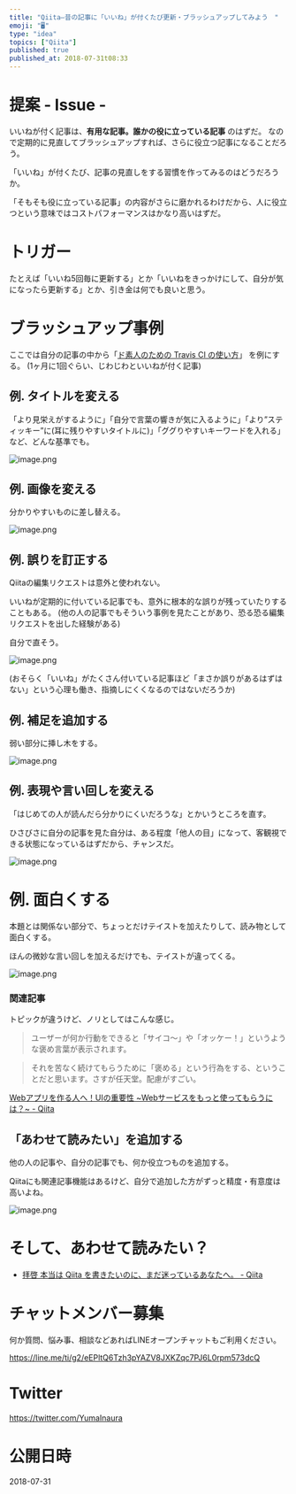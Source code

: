 ```yaml
---
title: "Qiita—昔の記事に「いいね」が付くたび更新・ブラッシュアップしてみよう　"
emoji: "🖥"
type: "idea"
topics: ["Qiita"]
published: true
published_at: 2018-07-31t08:33
---
```


# 提案 - Issue -

いいねが付く記事は、**有用な記事。誰かの役に立っている記事** のはずだ。
なので定期的に見直してブラッシュアップすれば、さらに役立つ記事になることだろう。

「いいね」が付くたび、記事の見直しをする習慣を作ってみるのはどうだろうか。

「そもそも役に立っている記事」の内容がさらに磨かれるわけだから、人に役立つという意味ではコストパフォーマンスはかなり高いはずだ。

# トリガー

たとえば「いいね5回毎に更新する」とか「いいねをきっかけにして、自分が気になったら更新する」とか、引き金は何でも良いと思う。


# ブラッシュアップ事例

ここでは自分の記事の中から「[ド素人のための Travis CI の使い方](https://qiita.com/YumaInaura/items/8021d38cb202950fb18c)」 を例にする。
(1ヶ月に1回ぐらい、じわじわといいねが付く記事)

## 例. タイトルを変える

「より見栄えがするように」「自分で言葉の響きが気に入るように」「より”スティッキー”に(耳に残りやすいタイトルに)」「ググりやすいキーワードを入れる」など、どんな基準でも。

![image.png](https://qiita-image-store.s3.amazonaws.com/0/89618/55b044ef-d0e6-b278-3a7e-7cebe366b4c6.png)

## 例. 画像を変える

分かりやすいものに差し替える。

![image.png](https://qiita-image-store.s3.amazonaws.com/0/89618/61c18c79-16de-aa04-9c12-540196b4105e.png)

## 例. 誤りを訂正する

Qiitaの編集リクエストは意外と使われない。

いいねが定期的に付いている記事でも、意外に根本的な誤りが残っていたりすることもある。
(他の人の記事でもそういう事例を見たことがあり、恐る恐る編集リクエストを出した経験がある)

自分で直そう。

![image.png](https://qiita-image-store.s3.amazonaws.com/0/89618/b549f9e1-4743-085a-1b10-4af9ddafd1d7.png)

(おそらく「いいね」がたくさん付いている記事ほど「まさか誤りがあるはずはない」という心理も働き、指摘しにくくなるのではないだろうか)

## 例. 補足を追加する

弱い部分に挿し木をする。

![image.png](https://qiita-image-store.s3.amazonaws.com/0/89618/d8d9bc28-16c7-d839-019a-74f00b4345ad.png)

## 例. 表現や言い回しを変える

「はじめての人が読んだら分かりにくいだろうな」とかいうところを直す。

ひさびさに自分の記事を見た自分は、ある程度「他人の目」になって、客観視できる状態になっているはずだから、チャンスだ。

![image.png](https://qiita-image-store.s3.amazonaws.com/0/89618/9e1950df-80cb-e21c-014f-77b41acc6094.png)

# 例. 面白くする

本題とは関係ない部分で、ちょっとだけテイストを加えたりして、読み物として面白くする。

ほんの微妙な言い回しを加えるだけでも、テイストが違ってくる。


![image.png](https://qiita-image-store.s3.amazonaws.com/0/89618/5768e546-939b-320a-5f63-2d1d5e378f02.png)

### 関連記事

トピックが違うけど、ノリとしてはこんな感じ。

>ユーザーが何か行動をできると「サイコ〜」や「オッケー！」というような褒め言葉が表示されます。

>それを苦なく続けてもらうために「褒める」という行為をする、ということだと思います。さすが任天堂。配慮がすごい。

[Webアプリを作る人へ！UIの重要性 ~Webサービスをもっと使ってもらうには？~ - Qiita](https://qiita.com/Yahirrro/items/d418746e40ff2bf2241a)

## 「あわせて読みたい」を追加する

他の人の記事や、自分の記事でも、何か役立つものを追加する。

Qiitaにも関連記事機能はあるけど、自分で追加した方がずっと精度・有意度は高いよね。

![image.png](https://qiita-image-store.s3.amazonaws.com/0/89618/ba7b455b-cc75-999c-b5b1-2f66c68bf791.png)


# そして、あわせて読みたい？

- [拝啓 本当は Qiita を書きたいのに、まだ迷っているあなたへ。 - Qiita](https://qiita.com/YumaInaura/items/4d2c602d59c62daa9344)








<!-- Update From Qiita API -->

# チャットメンバー募集


何か質問、悩み事、相談などあればLINEオープンチャットもご利用ください。

https://line.me/ti/g2/eEPltQ6Tzh3pYAZV8JXKZqc7PJ6L0rpm573dcQ





# Twitter


https://twitter.com/YumaInaura


<!-- Update From Qiita API -->



# 公開日時

2018-07-31
